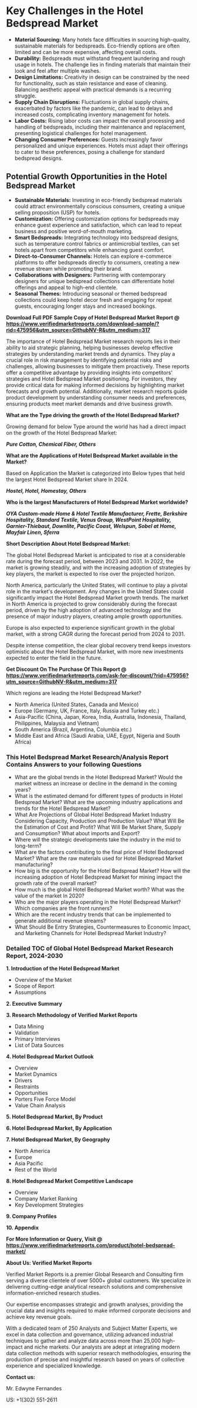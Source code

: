 <p class=""><h1>Key Challenges in the Hotel Bedspread Market</h1><ul>    <li>        <strong>Material Sourcing:</strong> Many hotels face difficulties in sourcing high-quality, sustainable materials for bedspreads. Eco-friendly options are often limited and can be more expensive, affecting overall costs.    </li>    <li>        <strong>Durability:</strong> Bedspreads must withstand frequent laundering and rough usage in hotels. The challenge lies in finding materials that maintain their look and feel after multiple washes.    </li>    <li>        <strong>Design Limitations:</strong> Creativity in design can be constrained by the need for functionality, such as stain resistance and ease of cleaning. Balancing aesthetic appeal with practical demands is a recurring struggle.    </li>    <li>        <strong>Supply Chain Disruptions:</strong> Fluctuations in global supply chains, exacerbated by factors like the pandemic, can lead to delays and increased costs, complicating inventory management for hotels.    </li>    <li>        <strong>Labor Costs:</strong> Rising labor costs can impact the overall processing and handling of bedspreads, including their maintenance and replacement, presenting logistical challenges for hotel management.    </li>    <li>        <strong>Changing Consumer Preferences:</strong> Guests increasingly favor personalized and unique experiences. Hotels must adapt their offerings to cater to these preferences, posing a challenge for standard bedspread designs.    </li></ul><h2>Potential Growth Opportunities in the Hotel Bedspread Market</h1><ul>    <li>        <strong>Sustainable Materials:</strong> Investing in eco-friendly bedspread materials could attract environmentally conscious consumers, creating a unique selling proposition (USP) for hotels.    </li>    <li>        <strong>Customization:</strong> Offering customization options for bedspreads may enhance guest experience and satisfaction, which can lead to repeat business and positive word-of-mouth marketing.    </li>    <li>        <strong>Smart Bedspreads:</strong> Integrating technology into bedspread designs, such as temperature control fabrics or antimicrobial textiles, can set hotels apart from competitors while enhancing guest comfort.    </li>    <li>        <strong>Direct-to-Consumer Channels:</strong> Hotels can explore e-commerce platforms to offer bedspreads directly to consumers, creating a new revenue stream while promoting their brand.    </li>    <li>        <strong>Collaborations with Designers:</strong> Partnering with contemporary designers for unique bedspread collections can differentiate hotel offerings and appeal to high-end clientele.    </li>    <li>        <strong>Seasonal Themes:</strong> Introducing seasonal or themed bedspread collections could keep hotel decor fresh and engaging for repeat guests, encouraging longer stays and increased bookings.    </li></ul></p><p class=""><strong>Download Full PDF Sample Copy of Hotel Bedspread Market Report @ <a href="https://www.verifiedmarketreports.com/download-sample/?rid=475956&utm_source=GithubNV-R&utm_medium=317" target="_blank">https://www.verifiedmarketreports.com/download-sample/?rid=475956&utm_source=GithubNV-R&utm_medium=317</a></strong></p><p>The importance of&nbsp;Hotel Bedspread Market research reports lies in their ability to aid strategic planning, helping businesses develop effective strategies by understanding market trends and dynamics. They play a crucial role in risk management by identifying potential risks and challenges, allowing businesses to mitigate them proactively. These reports offer a competitive advantage by providing insights into competitors' strategies and Hotel Bedspread Market positioning. For investors, they provide critical data for making informed decisions by highlighting market forecasts and growth potential. Additionally, market research reports guide product development by understanding consumer needs and preferences, ensuring products meet market demands and drive business growth.</p><p><strong>What are the&nbsp;Type driving the growth of the Hotel Bedspread Market?</strong></p><p id="" class="">Growing demand for below Type around the world has had a direct impact on the growth of the Hotel Bedspread Market:</p><p class=""><em><strong>Pure Cotton, Chemical Fiber, Others</strong></em></p><p class=""><strong>What are the&nbsp;Applications&nbsp;of Hotel Bedspread Market available in the Market?</strong></p><p id="" class="">Based on Application the Market is categorized into Below types that held the largest Hotel Bedspread Market share In 2024.</p><p class=""><em><strong>Hostel, Hotel, Homestay, Others</strong></em></p><p class=""><strong>Who is the largest Manufacturers of Hotel Bedspread Market worldwide?</strong></p><p><em><strong>OYA Custom-made Home & Hotel Textile Manufacturer, Frette, Berkshire Hospitality, Standard Textile, Venus Group, WestPoint Hospitality, Garnier-Thiebaut, Downlite, Pacific Coast, Welspun, Sobel at Home, Mayfair Linen, Sferra</strong></em></p><p id="" class=""><strong>Short Description About Hotel Bedspread Market:</strong></p><p>The global Hotel Bedspread Market is anticipated to rise at a considerable rate during the forecast period, between 2023 and 2031. In 2022, the market is growing steadily, and with the increasing adoption of strategies by key players, the market is expected to rise over the projected horizon.</p><p>North America, particularly the United States, will continue to play a pivotal role in the market's development. Any changes in the United States could significantly impact the Hotel Bedspread Market growth trends. The market in North America is projected to grow considerably during the forecast period, driven by the high adoption of advanced technology and the presence of major industry players, creating ample growth opportunities.</p><p>Europe is also expected to experience significant growth in the global market, with a strong CAGR during the forecast period from 2024 to 2031.</p><p>Despite intense competition, the clear global recovery trend keeps investors optimistic about the Hotel Bedspread Market, with more new investments expected to enter the field in the future.</p><p id="" class=""><strong>Get Discount On The Purchase Of This Report @ <a href="https://www.verifiedmarketreports.com/ask-for-discount/?rid=475956?utm_source=GithubNV-R&utm_medium=317" target="_blank">https://www.verifiedmarketreports.com/ask-for-discount/?rid=475956?utm_source=GithubNV-R&utm_medium=317</a></strong></p><p class="">Which regions are leading the Hotel Bedspread Market?</p><ul><li>North America (United States, Canada and Mexico)</li><li>Europe (Germany, UK, France, Italy, Russia and Turkey etc.)</li><li>Asia-Pacific (China, Japan, Korea, India, Australia, Indonesia, Thailand, Philippines, Malaysia and Vietnam)</li><li>South America (Brazil, Argentina, Columbia etc.)</li><li>Middle East and Africa (Saudi Arabia, UAE, Egypt, Nigeria and South Africa)</li></ul><h3 id="" class="">This Hotel Bedspread Market Research/Analysis Report Contains Answers to your following Questions</h3><ul><li>What are the global trends in the Hotel Bedspread Market? Would the market witness an increase or decline in the demand in the coming years?</li><li>What is the estimated demand for different types of products in Hotel Bedspread Market? What are the upcoming industry applications and trends for the Hotel Bedspread Market?</li><li>What Are Projections of Global Hotel Bedspread Market Industry Considering Capacity, Production and Production Value? What Will Be the Estimation of Cost and Profit? What Will Be Market Share, Supply and Consumption? What about imports and Export?</li><li>Where will the strategic developments take the industry in the mid to long-term?</li><li>What are the factors contributing to the final price of Hotel Bedspread Market? What are the raw materials used for Hotel Bedspread Market manufacturing?</li><li>How big is the opportunity for the Hotel Bedspread Market? How will the increasing adoption of Hotel Bedspread Market for mining impact the growth rate of the overall market?</li><li>How much is the global Hotel Bedspread Market worth? What was the value of the market In 2020?</li><li>Who are the major players operating in the Hotel Bedspread Market? Which companies are the front runners?</li><li>Which are the recent industry trends that can be implemented to generate additional revenue streams?</li><li>What Should Be Entry Strategies, Countermeasures to Economic Impact, and Marketing Channels for Hotel Bedspread Market Industry?</li></ul><h3 id="" class="">Detailed TOC of Global Hotel Bedspread Market Research Report, 2024-2030</h3><p id="" class=""><strong>1. Introduction of the Hotel Bedspread Market</strong></p><ul><li>Overview of the Market</li><li>Scope of Report</li><li>Assumptions</li></ul><p id="" class=""><strong>2. Executive Summary</strong></p><p id="" class=""><strong>3. Research Methodology of Verified Market Reports</strong></p><ul><li>Data Mining</li><li>Validation</li><li>Primary Interviews</li><li>List of Data Sources</li></ul><p id="" class=""><strong>4. Hotel Bedspread Market Outlook</strong></p><ul><li>Overview</li><li>Market Dynamics</li><li>Drivers</li><li>Restraints</li><li>Opportunities</li><li>Porters Five Force Model</li><li>Value Chain Analysis</li></ul><p id="" class=""><strong>5. Hotel Bedspread Market, By Product</strong></p><p id="" class=""><strong>6. Hotel Bedspread Market, By Application</strong></p><p id="" class=""><strong>7. Hotel Bedspread Market, By Geography</strong></p><ul><li>North America</li><li>Europe</li><li>Asia Pacific</li><li>Rest of the World</li></ul><p id="" class=""><strong>8. Hotel Bedspread Market Competitive Landscape</strong></p><ul><li>Overview</li><li>Company Market Ranking</li><li>Key Development Strategies</li></ul><p id="" class=""><strong>9. Company Profiles</strong></p><p id="" class=""><strong>10. Appendix</strong></p><p id="" class=""><strong>For More Information or Query, Visit @ <a href="https://www.verifiedmarketreports.com/product/hotel-bedspread-market/" target="_blank">https://www.verifiedmarketreports.com/product/hotel-bedspread-market/</a></strong></p><p id="" class=""><strong>About Us: Verified Market Reports</strong></p><p id="" class="">Verified Market Reports is a premier Global Research and Consulting firm serving a diverse clientele of over 5000+ global customers. We specialize in delivering cutting-edge analytical research solutions and comprehensive information-enriched research studies.</p><p id="" class="">Our expertise encompasses strategic and growth analyses, providing the crucial data and insights required to make informed corporate decisions and achieve key revenue goals.</p><p id="" class="">With a dedicated team of 250 Analysts and Subject Matter Experts, we excel in data collection and governance, utilizing advanced industrial techniques to gather and analyze data across more than 25,000 high-impact and niche markets. Our analysts are adept at integrating modern data collection methods with superior research methodologies, ensuring the production of precise and insightful research based on years of collective experience and specialized knowledge.</p><p id="" class=""><strong>Contact us:</strong></p><p id="" class="">Mr. Edwyne Fernandes</p><p id="" class="">US: +1(302) 551-2611</p>